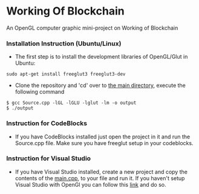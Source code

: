 # Working Of Blockchain
An OpenGL computer graphic mini-project on Working of Blockchain 

### Installation Instruction (Ubuntu/Linux)

- The first step is to install the development libraries of OpenGL/Glut in Ubuntu:
```
sudo apt-get install freeglut3 freeglut3-dev
```
- Clone the repository and 'cd' over to [the main directory](https://github.com/nikhilamin073/BLOCKCHAIN), execute the following command

```
$ gcc Source.cpp -lGL -lGLU -lglut -lm -o output
$ ./output
```
### Instruction for CodeBlocks

- If you have CodeBlocks installed just open the project in it and run the Source.cpp file. Make sure you have freeglut setup in your codeblocks.

### Instruction for Visual Studio

- If you have Visual Studio installed, create a new project and copy the contents of the [main.cpp](https://github.com/nikhilamin073/BLOCKCHAIN/blob/master/BLOCKCHAIN/BLOCKCHAIN/Source.cpp), to your file and run it. If you haven't setup Visual Studio with OpenGl you can follow this [link](https://www.youtube.com/watch?v=HurTyJ3v_xg) and do so. 
